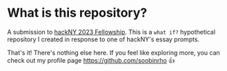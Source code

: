 <br>
<br>

# What is this repository?
A submission to [hackNY 2023 Fellowship](https://hackny.org/).
This is a `what if?` hypothetical repository I created in response
to one of hackNY's essay prompts.

That's it! There's nothing else here. If you feel like exploring more,
you can check out my profile page https://github.com/soobinrho 👍

<br>
<br>
<br>
